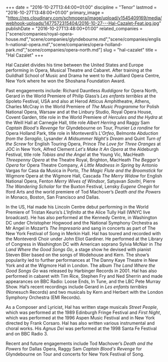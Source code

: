 +++
date = "2016-10-27T13:44:00+01:00"
discipline = "Tenor"
lastmod = "2016-10-27T13:48:00+01:00"
primary_image = "https://res.cloudinary.com/schmopera/image/upload/v1545409169/media/webhook-uploads/1477572315404/2016-10-27---Hal-Cazalet-Feat.jpg.jpg"
publishDate = "2016-10-27T13:48:00+01:00"
related_companies = ["scene/companies/royal-opera-house.md","scene/companies/glyndebourne.md","scene/companies/english-national-opera.md","scene/companies/opera-holland-park.md","scene/companies/opera-north.md"]
slug = "hal-cazalet"
title = "Hal Cazalet"
+++

Hal Cazalet divides his time between the United States and Europe performing in Opera, Musical Theatre and Cabaret. After training at the Guildhall School of Music and Drama he went to the Juilliard Opera Centre, New York where he won the Shoshana Foundation Award.

Past engagements include: Richard Dauntless *Ruddigore* for Opera North, Gerard in the World Premiere of Philip Glass’s *Les enfants terribles* at the Spoleto Festival, USA and also at Herod Atticus Amphitheatre, Athens, Charles McCray in the World Premiere of *The Music Programme* for Polish National Opera, Warsaw and at the Linbury Studio, Royal Opera House, Covent Garden, title role in the World Premiere of *Hercules and the Hydra* at the Weill Hall at Carnegie Hall, title role *Albert Herring* and Raggy Sam *Captain Blood's Revenge* for Glyndebourne on Tour, Prunier *La rondine* for Opera Holland Park, title role in Monteverdi’s *L'Orfeo*, Belmonte *Abduction from the Seraglio*, Lysander *A Midsummer Night's Dream* and Quint *Turn of the Screw* for English Touring Opera, Prince *The Love for Three Oranges* at JOC in New York, Alfred Clement *Let's Make It An Opera* at the Aldeburgh Festival, title role *Tobias and the Angel* at the Young Vic, MacHeath *Threepenny Opera* at the Theatre Royal, Brighton, MacHeath *The Beggar's Opera* for Opera Theatre Company, *A Little Madness in Spring* by Antonio Vargas for Casa da Musica in Porto, *The Magic Flute and the Broomstick* for Wigmore Opera at the Wigmore Hall, Cascada *The Merry Widow* for English National Opera, Fenton *Merry Wives of Windsor*, Satyavan *Savitri*, Pierre *The Wandering Scholar* for the Buxton Festival, Lensky *Eugene Onegin* for Iford Arts and the world premiere of Tod Machover’s *Death and the Powers* in Monaco, Boston, San Francisco and Dallas.

In the US, Hal made his Lincoln Centre debut performing in the World Premiere of Tristan Keuris’s *L'Infinito* at the Alice Tully Hall (WNYC live broadcast). He has also performed at the Kennedy Centre, in Washington DC under Christopher Hogwood and the National Symphony Orchestra as Mr Angel in Mozart’s *The Impresario* and sang in concerts as part of The New York Festival of Song in Merkin Hall. Hal has toured and recorded with the Monteverdi Choir under John Eliot Gardiner. He performed at the Library of Congress in Washington DC with American soprano Sylvia McNair in *The Land Where the Good Songs Go*, a stage show he devised with pianist Steven Blier based on the songs of Wodehouse and Kern. The show’s popularity led to further performances at The Danny Kaye Theatre in New York and at the Wigmore Hall in London. The album *The Land Where the Good Songs Go* was released by Harbinger Records in 2001. Hal has also performed in cabaret with Tim Rice, Stephen Fry and Ned Sherrin and made appearances on BBC Radio: Loose Ends, In Tune, and the LBC Pete Murray Show. Hal’s recent recordings include Gerard in *Les enfants terribles* (Nonesuch Records) and two musicals by Kern and Herbert with the London Symphony Orchestra (EMI Records).

As a Composer and Lyricist, Hal has written stage musicals *Street People*, which was performed at the 1989 Edinburgh Fringe Festival and *First Night*, which was performed at the 1996 Aspen Music Festival and in New York directed by Frank Corsaro. Hal has also written various instrumental and choral works. His *Agnus Dei* was performed at the 1998 Santa Fe Festival and on BBC Radio 3.

Recent and future engagements include Tod Machover’s *Death and the Powers* for Dallas Opera, Raggy Sam *Captain Blood's Revenge* for Glyndebourne on Tour and concerts for New York Festival of Song.
